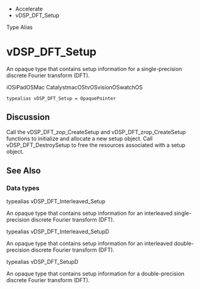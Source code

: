 

- Accelerate
-  vDSP_DFT_Setup 

Type Alias

# vDSP_DFT_Setup

An opaque type that contains setup information for a single-precision discrete Fourier transform (DFT).

iOSiPadOSMac CatalystmacOStvOSvisionOSwatchOS

``` source
typealias vDSP_DFT_Setup = OpaquePointer
```

## Discussion

Call the vDSP_DFT_zop_CreateSetup and vDSP_DFT_zrop_CreateSetup functions to initialize and allocate a new setup object. Call vDSP_DFT_DestroySetup to free the resources associated with a setup object.

## See Also

### Data types

typealias vDSP_DFT_Interleaved_Setup

An opaque type that contains setup information for an interleaved single-precision discrete Fourier transform (DFT).

typealias vDSP_DFT_Interleaved_SetupD

An opaque type that contains setup information for an interleaved double-precision discrete Fourier transform (DFT).

typealias vDSP_DFT_SetupD

An opaque type that contains setup information for a double-precision discrete Fourier transform (DFT).

